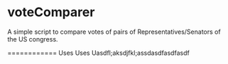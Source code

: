 voteComparer
============

A simple script to compare votes of pairs of Representatives/Senators of the US congress.

============
Uses Uses Uasdfl;aksdjfkl;assdasdfasdfasdf
